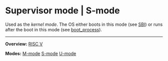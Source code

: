 # Supervisor mode | S-mode

Used as the _kernel mode_.
The OS either boots in this mode (see [SBI](SBI.md)) or runs after the boot in this mode (see [boot_process](../kernel/overview/boot_process.md)).


---
**Overview:** [RISC V](RISCV.md)

**Modes:** [M-mode](M-mode.md) [S-mode](S-mode.md) [U-mode](U-mode.md) 
